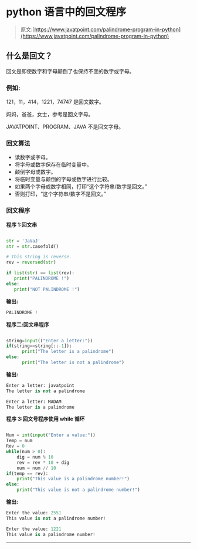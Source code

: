 # python 语言中的回文程序

> 原文:[https://www.javatpoint.com/palindrome-program-in-python](https://www.javatpoint.com/palindrome-program-in-python)

## 什么是回文？

回文是即使数字和字母颠倒了也保持不变的数字或字母。

### 例如:

121，11，414，1221，74747 是回文数字。

妈妈，爸爸，女士，参考是回文字母。

JAVATPOINT、PROGRAM、JAVA 不是回文字母。

### 回文算法

*   读数字或字母。
*   将字母或数字保存在临时变量中。
*   颠倒字母或数字。
*   将临时变量与颠倒的字母或数字进行比较。
*   如果两个字母或数字相同，打印“这个字符串/数字是回文。”
*   否则打印，“这个字符串/数字不是回文。”

### 回文程序

**程序 1:回文串**

```py

str = 'JaVaJ'
str = str.casefold()

# This string is reverse.
rev = reversed(str)

if list(str) == list(rev):
   print("PALINDROME !")
else:
   print("NOT PALINDROME !")

```

**输出:**

```py
PALINDROME !

```

**程序二:回文串程序**

```py

string=input(("Enter a letter:"))
if(string==string[::-1]):
      print("The letter is a palindrome")
else:
      print("The letter is not a palindrome")

```

**输出:**

```py
Enter a letter: javatpoint
The letter is not a palindrome

Enter a letter: MADAM
The letter is a palindrome

```

**程序 3:回文号程序使用 while 循环**

```py

Num = int(input("Enter a value:"))
Temp = num
Rev = 0
while(num > 0):
    dig = num % 10
    rev = rev * 10 + dig
    num = num // 10
if(temp == rev):
    print("This value is a palindrome number!")
else:
    print("This value is not a palindrome number!")

```

**输出:**

```py
Enter the value: 2551
This value is not a palindrome number!

Enter the value: 1221
This value is a palindrome number!

```

* * *
